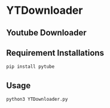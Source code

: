 # YTDownloader
## Youtube Downloader

## Requirement Installations

```sh
pip install pytube
```

## Usage

```sh
python3 YTDownloader.py
```
